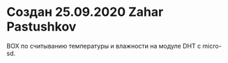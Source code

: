 # Создан 25.09.2020 Zahar Pastushkov
BOX по считыванию температуры и влажности на модуле DHT с micro-sd.
